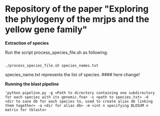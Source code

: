 # Repository of the paper "Exploring the phylogeny of the mrjps and the yellow gene family"

**Extraction of species**

Run the script process_species_file.sh as following: 

```shell

./process_species_file.sh species_names.txt

```

species_name.txt represents the list of species. #### here change! 



**Running the blast pipeline**

```shell
'python pipeline.py -g <Path to directory containing one subdirectory for each species with its genomic.fna> -s <path to species.txt> -d <dir to save db for each species to, used to create alias db linking them together> -a <dir for alias db> -m <int n specifying BLOSUM n matrix for tblastx>


```
